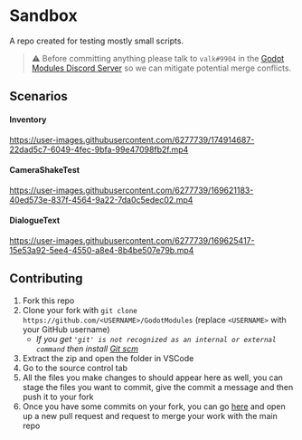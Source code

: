 # Sandbox
A repo created for testing mostly small scripts.

> ⚠️ Before committing anything please talk to `valk#9904` in the [Godot Modules Discord Server](https://discord.gg/866cg8yfxZ) so we can mitigate potential merge conflicts.

## Scenarios

#### Inventory
https://user-images.githubusercontent.com/6277739/174914687-22dad5c7-6049-4fec-9bfa-99e47098fb2f.mp4

#### CameraShakeTest
https://user-images.githubusercontent.com/6277739/169621183-40ed573e-837f-4564-9a22-7da0c5edec02.mp4

#### DialogueText
https://user-images.githubusercontent.com/6277739/169625417-15e53a92-5ee4-4550-a8e4-8b4be507e79b.mp4

## Contributing
1. Fork this repo
2. Clone your fork with `git clone https://github.com/<USERNAME>/GodotModules` (replace `<USERNAME>` with your GitHub username) 
    - *If you get `'git' is not recognized as an internal or external command` then install [Git scm](https://git-scm.com/downloads)*
3. Extract the zip and open the folder in VSCode
4. Go to the source control tab
5. All the files you make changes to should appear here as well, you can stage the files you want to commit, give the commit a message and then push it to your fork
6. Once you have some commits on your fork, you can go [here](https://github.com/GodotModules/Sandbox/pulls) and open up a new pull request and request to merge your work with the main repo
